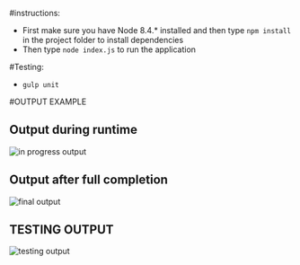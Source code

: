 #instructions:

* First make sure you have Node 8.4.* installed and then type `npm install` in the project folder to install dependencies
* Then type `node index.js` to run the application

#Testing:

* `gulp unit`

#OUTPUT EXAMPLE

<h2>Output during runtime</h2>

![in progress output](https://raw.github.com/Treeless/cois-3320/master/lab1/output/output_inprogress.PNG?raw=true "Output during runtime")

<h2>Output after full completion</h2>

![final output](https://raw.github.com/Treeless/cois-3320/master/lab1/output/output_final.PNG?raw=true "Output on completion")

<h2>TESTING OUTPUT</h2>

![testing output](https://raw.github.com/Treeless/cois-3320/master/lab1/output/testing_proof.PNG?raw=true "Output of testing")